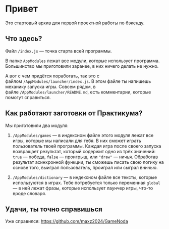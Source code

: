 # Привет

Это стартовый архив для первой проектной работы по бэкенду.

## Что здесь?

Файл `/index.js` — точка старта всей программы.

В папке `AppModules` лежат все модули, которые использует программа. Большинство мы приготовили заранее, в них ничего делать не нужно.

А вот с чем придётся поработать, так это с файлом `/AppModules/launcher/index.js`. В этом файле ты напишешь механику запуска игры. Совсем рядом, в файле `/AppModules/launcher/README.md`, есть комментарии, которые помогут справиться.

## Как работают заготовки от Практикума?

Мы приготовили два модуля:

1. `/AppModules/games` — в индексном файле этого модуля лежат все игры, которые мы написали для тебя. В них сможет играть пользователь твоей программы. Каждая игра после своего запуска возвращает результат, который содержит одно из трёх значений: `true` — победа, `false` — проигрыш, или `"draw"` — ничья. Обработав результат асинхронной функции, ты сможешь писать свою логику на основе того, выиграл пользователь, проиграл или сыграл вничью.

2. `/AppModules/dictionary` — в индексном файле все тексты, которые используются в играх. Тебе потребуется только переменная `global` — в ней лежат фразы, которые использует лаунчер игры, что-то вроде словаря.

## Удачи, ты точно справишься
Уже справился: https://github.com/maxz2024/GameNoda
